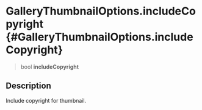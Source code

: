 GalleryThumbnailOptions.includeCopyright {#GalleryThumbnailOptions.includeCopyright}
========================================

> bool **includeCopyright**

Description
-----------

Include copyright for thumbnail.
